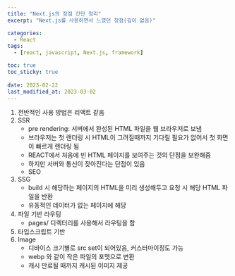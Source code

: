 ```yaml
---
title: "Next.js의 장점 간단 정리"
excerpt: "Next.js를 사용하면서 느꼈던 장점(깊이 없음)"

categories:
  - React
tags:
  - [react, javascript, Next.js, framework]

toc: true
toc_sticky: true
 
date: 2023-02-22
last_modified_at: 2023-03-02
---
```


1. 전반적인 사용 방법은 리액트 같음
1. SSR
    - pre rendering: 서버에서 완성된 HTML 파일을 웹 브라우저로 보냄
    - 브라우저는 첫 랜더링 시 HTML이 그려질때까지 기다릴 필요가 없어서 첫 화면이 빠르게 랜더링 됨
    - REACT에서 처음에 빈 HTML 페이지를 보여주는 것의 단점을 보완해줌
    - 하지만 서버와 통신이 잦아진다는 단점이 있음
    - SEO
1. SSG
    - build 시 해당하는 페이지의 HTML을 미리 생성해두고 요청 시 해당 HTML 파일을 반환
    - 유동적인 데이터가 없는 페이지에 해당
1. 파일 기반 라우팅
    - pages/ 디렉터리를 사용해서 라우팅을 함
1. 타입스크립트 기반
1. Image
    - 디바이스 크기별로 src set이 되어있음, 커스터마이징도 가능
    - webp 와 같이 작은 파일의 포멧으로 변환
    - 캐시 만료될 때까지 캐시된 이미지 제공


